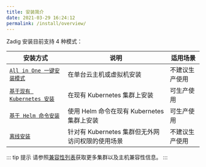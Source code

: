 ```yaml
---
title: 安装简介
date: 2021-03-29 16:24:12
permalink: /install/overview/
---
```



Zadig 安装目前支持 4 种模式：

| 安装方式 | 说明 | 适用场景 |
|-------- | ---- |--------|
| [`All in One 一键安装模式`](/install/all-in-one/) | 在单台云主机或虚拟机安装 | 不建议生产使用 |
| [`基于现有 Kubernetes 安装`](/install/install-on-k8s/) | 在现有 Kubernetes 集群上安装 | 可生产使用 |
| [`基于 Helm 命令安装`](/install/helm-deploy/) | 使用 Helm 命令在现有 Kubernetes 集群上安装  | 可生产使用 |
| [`离线安装`](/install/offline/) | 针对有 Kubernetes 集群但无外网访问权限的使用场景 | 不建议生产使用 |


::: tip 提示
请参照[兼容性列表](/pages/compatibility)获取更多集群以及主机兼容性信息。
:::

